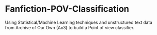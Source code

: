 # Fanfiction-POV-Classification
Using Statistical/Machine Learning techniques and unstructured text data from Archive of Our Own (Ao3) to build a Point of view classifier.
